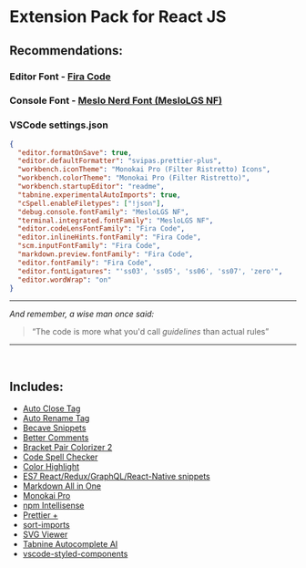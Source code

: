 # Extension Pack for React JS

## Recommendations:

### Editor Font - [Fira Code](https://github.com/tonsky/FiraCode)

### Console Font - [Meslo Nerd Font (MesloLGS NF)](https://github.com/romkatv/powerlevel10k/blob/master/font.md)

### VSCode settings.json

```json
{
  "editor.formatOnSave": true,
  "editor.defaultFormatter": "svipas.prettier-plus",
  "workbench.iconTheme": "Monokai Pro (Filter Ristretto) Icons",
  "workbench.colorTheme": "Monokai Pro (Filter Ristretto)",
  "workbench.startupEditor": "readme",
  "tabnine.experimentalAutoImports": true,
  "cSpell.enableFiletypes": ["!json"],
  "debug.console.fontFamily": "MesloLGS NF",
  "terminal.integrated.fontFamily": "MesloLGS NF",
  "editor.codeLensFontFamily": "Fira Code",
  "editor.inlineHints.fontFamily": "Fira Code",
  "scm.inputFontFamily": "Fira Code",
  "markdown.preview.fontFamily": "Fira Code",
  "editor.fontFamily": "Fira Code",
  "editor.fontLigatures": "'ss03', 'ss05', 'ss06', 'ss07', 'zero'",
  "editor.wordWrap": "on"
}
```

---

_And remember, a wise man once said:_

> “The code is more what you'd call _guidelines_ than actual rules”

---

<br/>

## Includes:

- [Auto Close Tag](https://marketplace.visualstudio.com/items?itemName=formulahendry.auto-close-tag)
- [Auto Rename Tag](https://marketplace.visualstudio.com/items?itemName=formulahendry.auto-close-tag)
- [Becave Snippets](https://marketplace.visualstudio.com/items?itemName=beeinger.becave-snippets)
- [Better Comments](https://marketplace.visualstudio.com/items?itemName=aaron-bond.better-comments)
- [Bracket Pair Colorizer 2](https://marketplace.visualstudio.com/items?itemName=CoenraadS.bracket-pair-colorizer-2)
- [Code Spell Checker](https://marketplace.visualstudio.com/items?itemName=streetsidesoftware.code-spell-checker)
- [Color Highlight](https://marketplace.visualstudio.com/items?itemName=naumovs.color-highlight)
- [ES7 React/Redux/GraphQL/React-Native snippets](https://marketplace.visualstudio.com/items?itemName=dsznajder.es7-react-js-snippets)
- [Markdown All in One](https://marketplace.visualstudio.com/items?itemName=yzhang.markdown-all-in-one)
- [Monokai Pro](https://marketplace.visualstudio.com/items?itemName=monokai.theme-monokai-pro-vscode)
- [npm Intellisense](https://marketplace.visualstudio.com/items?itemName=christian-kohler.npm-intellisense)
- [Prettier +](https://marketplace.visualstudio.com/items?itemName=svipas.prettier-plus)
- [sort-imports](https://marketplace.visualstudio.com/items?itemName=amatiasq.sort-imports)
- [SVG Viewer](https://marketplace.visualstudio.com/items?itemName=cssho.vscode-svgviewer)
- [Tabnine Autocomplete AI](https://marketplace.visualstudio.com/items?itemName=TabNine.tabnine-vscode)
- [vscode-styled-components](https://marketplace.visualstudio.com/items?itemName=jpoissonnier.vscode-styled-components)
